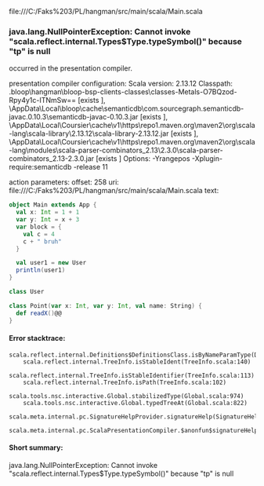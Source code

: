 file:///C:/Faks%203/PL/hangman/src/main/scala/Main.scala
### java.lang.NullPointerException: Cannot invoke "scala.reflect.internal.Types$Type.typeSymbol()" because "tp" is null

occurred in the presentation compiler.

presentation compiler configuration:
Scala version: 2.13.12
Classpath:
<WORKSPACE>\.bloop\hangman\bloop-bsp-clients-classes\classes-Metals-O7BQzod-Rpy4y1c-ITNmSw== [exists ], <HOME>\AppData\Local\bloop\cache\semanticdb\com.sourcegraph.semanticdb-javac.0.10.3\semanticdb-javac-0.10.3.jar [exists ], <HOME>\AppData\Local\Coursier\cache\v1\https\repo1.maven.org\maven2\org\scala-lang\scala-library\2.13.12\scala-library-2.13.12.jar [exists ], <HOME>\AppData\Local\Coursier\cache\v1\https\repo1.maven.org\maven2\org\scala-lang\modules\scala-parser-combinators_2.13\2.3.0\scala-parser-combinators_2.13-2.3.0.jar [exists ]
Options:
-Yrangepos -Xplugin-require:semanticdb -release 11


action parameters:
offset: 258
uri: file:///C:/Faks%203/PL/hangman/src/main/scala/Main.scala
text:
```scala
object Main extends App {
  val x: Int = 1 + 1
  var y: Int = x + 3
  var block = {
    val c = 4
    c + " bruh"
  }

  val user1 = new User
  println(user1)
}

class User

class Point(var x: Int, var y: Int, val name: String) {
  def readX()@@
}

```



#### Error stacktrace:

```
scala.reflect.internal.Definitions$DefinitionsClass.isByNameParamType(Definitions.scala:428)
	scala.reflect.internal.TreeInfo.isStableIdent(TreeInfo.scala:140)
	scala.reflect.internal.TreeInfo.isStableIdentifier(TreeInfo.scala:113)
	scala.reflect.internal.TreeInfo.isPath(TreeInfo.scala:102)
	scala.tools.nsc.interactive.Global.stabilizedType(Global.scala:974)
	scala.tools.nsc.interactive.Global.typedTreeAt(Global.scala:822)
	scala.meta.internal.pc.SignatureHelpProvider.signatureHelp(SignatureHelpProvider.scala:23)
	scala.meta.internal.pc.ScalaPresentationCompiler.$anonfun$signatureHelp$1(ScalaPresentationCompiler.scala:417)
```
#### Short summary: 

java.lang.NullPointerException: Cannot invoke "scala.reflect.internal.Types$Type.typeSymbol()" because "tp" is null